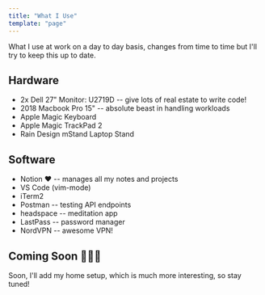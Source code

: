 ```yaml
---
title: "What I Use"
template: "page"
---
```


What I use at work on a day to day basis, changes from time to time but I'll try to keep this up to date.

## Hardware
- 2x Dell 27" Monitor: U2719D -- give lots of real estate to write code!
- 2018 Macbook Pro 15" -- absolute beast in handling workloads
- Apple Magic Keyboard
- Apple Magic TrackPad 2
- Rain Design mStand Laptop Stand

## Software
- Notion ❤️ -- manages all my notes and projects
- VS Code (vim-mode)
- iTerm2
- Postman -- testing API endpoints
- headspace -- meditation app
- LastPass -- password manager
- NordVPN -- awesome VPN!

## Coming Soon 👨🏾‍🏭
Soon, I'll add my home setup, which is much more interesting, so stay tuned!

